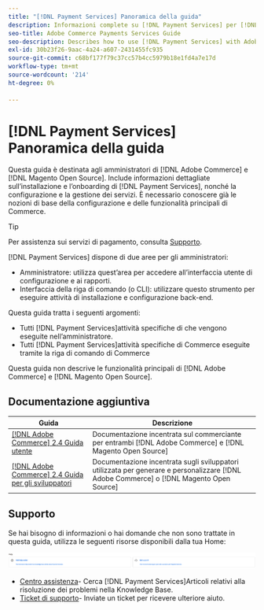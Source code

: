 ```yaml
---
title: "[!DNL Payment Services] Panoramica della guida"
description: Informazioni complete su [!DNL Payment Services] per [!DNL Adobe Commerce] e [!DNL Magento Open Source] amministratori, incluse installazione e onboarding
seo-title: Adobe Commerce Payments Services Guide
seo-description: Describes how to use [!DNL Payment Services] with Adobe Commerce or [!DNL Magento Open Source].
exl-id: 30b23f26-9aac-4a24-a607-2431455fc935
source-git-commit: c68bf177f79c37cc57b4cc5979b18e1fd4a7e17d
workflow-type: tm+mt
source-wordcount: '214'
ht-degree: 0%

---
```


# [!DNL Payment Services] Panoramica della guida

Questa guida è destinata agli amministratori di [!DNL Adobe Commerce] e [!DNL Magento Open Source]. Include informazioni dettagliate sull’installazione e l’onboarding di [!DNL Payment Services], nonché la configurazione e la gestione dei servizi. È necessario conoscere già le nozioni di base della configurazione e delle funzionalità principali di Commerce.

>[!TIP]
>
>Per assistenza sui servizi di pagamento, consulta [Supporto](#support).

[!DNL Payment Services] dispone di due aree per gli amministratori:

* Amministratore: utilizza quest’area per accedere all’interfaccia utente di configurazione e ai rapporti.
* Interfaccia della riga di comando (o CLI): utilizzare questo strumento per eseguire attività di installazione e configurazione back-end.

Questa guida tratta i seguenti argomenti:

* Tutti [!DNL Payment Services]attività specifiche di che vengono eseguite nell’amministratore.
* Tutti [!DNL Payment Services]attività specifiche di Commerce eseguite tramite la riga di comando di Commerce

Questa guida non descrive le funzionalità principali di [!DNL Adobe Commerce] e [!DNL Magento Open Source].

## Documentazione aggiuntiva

| Guida | Descrizione |
|------ | ----------- |
| [[!DNL Adobe Commerce] 2.4 Guida utente](https://experienceleague.adobe.com/docs/commerce-admin/user-guides/home.html) | Documentazione incentrata sul commerciante per entrambi [!DNL Adobe Commerce] e [!DNL Magento Open Source] |
| [[!DNL Adobe Commerce] 2.4 Guida per gli sviluppatori](https://developer.adobe.com/commerce/docs) | Documentazione incentrata sugli sviluppatori utilizzata per generare e personalizzare [!DNL Adobe Commerce] o [!DNL Magento Open Source] |

## Supporto

Se hai bisogno di informazioni o hai domande che non sono trattate in questa guida, utilizza le seguenti risorse disponibili dalla tua Home:

![Risorse di aiuto](assets/help-resources.png)

* [Centro assistenza](https://experienceleague.adobe.com/docs/commerce-knowledge-base/kb/overview.html)- Cerca [!DNL Payment Services]Articoli relativi alla risoluzione dei problemi nella Knowledge Base.
* [Ticket di supporto](https://experienceleague.adobe.com/docs/commerce-knowledge-base/kb/help-center-guide/magento-help-center-user-guide.html#submit-ticket)- Inviate un ticket per ricevere ulteriore aiuto.
